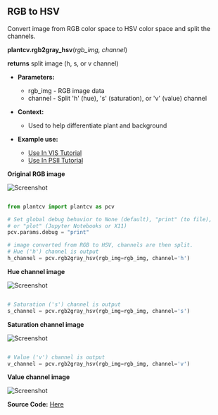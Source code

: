 ## RGB to HSV

Convert image from RGB color space to HSV color space and split the channels.

**plantcv.rgb2gray_hsv**(*rgb_img, channel*)

**returns** split image (h, s, or v channel)  

- **Parameters:**
    - rgb_img - RGB image data
    - channel - Split 'h' (hue), 's' (saturation), or 'v' (value) channel
   
- **Context:**
    - Used to help differentiate plant and background
- **Example use:**
    - [Use In VIS Tutorial](tutorials/vis_tutorial.md)
    - [Use In PSII Tutorial](tutorials/psII_tutorial.md)

**Original RGB image**

![Screenshot](img/documentation_images/rgb2hsv/original_image.jpg)

```python

from plantcv import plantcv as pcv

# Set global debug behavior to None (default), "print" (to file), 
# or "plot" (Jupyter Notebooks or X11)
pcv.params.debug = "print"

# image converted from RGB to HSV, channels are then split. 
# Hue ('h') channel is output
h_channel = pcv.rgb2gray_hsv(rgb_img=rgb_img, channel='h')

```

**Hue channel image**

![Screenshot](img/documentation_images/rgb2hsv/hsv_hue.jpg)

```python

# Saturation ('s') channel is output    
s_channel = pcv.rgb2gray_hsv(rgb_img=rgb_img, channel='s')

```  

**Saturation channel image**

![Screenshot](img/documentation_images/rgb2hsv/hsv_saturation.jpg)

```python

# Value ('v') channel is output
v_channel = pcv.rgb2gray_hsv(rgb_img=rgb_img, channel='v')

```  

**Value channel image**

![Screenshot](img/documentation_images/rgb2hsv/hsv_value.jpg)

**Source Code:** [Here](https://github.com/danforthcenter/plantcv/blob/master/plantcv/plantcv/rgb2gray_hsv.py)
